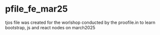 # pfile_fe_mar25
tjos file was created for the worlshop conducted by the proofile.in to learn bootstrap, js and react nodes on march2025
